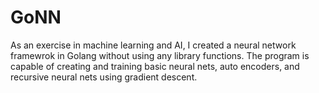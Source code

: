 # GoNN

As an exercise in machine learning and AI, I created a neural network framewrok in Golang without using any library functions. The program is capable of creating and training basic neural nets, auto encoders, and recursive neural nets using gradient descent.

